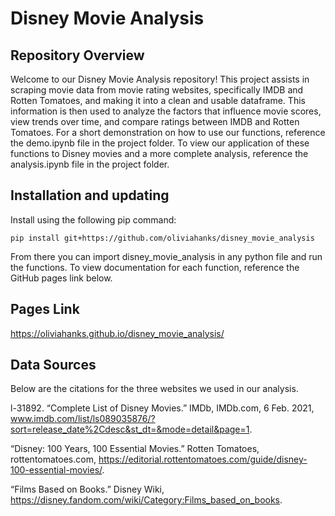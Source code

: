 # Disney Movie Analysis


Repository Overview
-------------------
Welcome to our Disney Movie Analysis repository! This project assists in scraping movie data from movie rating websites, specifically IMDB and Rotten Tomatoes, and making it into a clean and usable dataframe. This information is then used to analyze the factors that influence movie scores, view trends over time, and compare ratings between IMDB and Rotten Tomatoes. For a short demonstration on how to use our functions, reference the demo.ipynb file in the project folder. To view our application of these functions to Disney movies and a more complete analysis, reference the analysis.ipynb file in the project folder.


Installation and updating
-------------------------
Install using the following pip command:

    pip install git+https://github.com/oliviahanks/disney_movie_analysis

From there you can import disney_movie_analysis in any python file and run the functions. To view documentation for each function, reference the GitHub pages link below.

Pages Link
----------

https://oliviahanks.github.io/disney_movie_analysis/


Data Sources
------------
Below are the citations for the three websites we used in our analysis.

l-31892. “Complete List of Disney Movies.” IMDb, IMDb.com, 6 Feb. 2021, www.imdb.com/list/ls089035876/?sort=release_date%2Cdesc&st_dt=&mode=detail&page=1. 

“Disney: 100 Years, 100 Essential Movies.” Rotten Tomatoes, rottentomatoes.com, https://editorial.rottentomatoes.com/guide/disney-100-essential-movies/. 

“Films Based on Books.” Disney Wiki, https://disney.fandom.com/wiki/Category:Films_based_on_books. 

